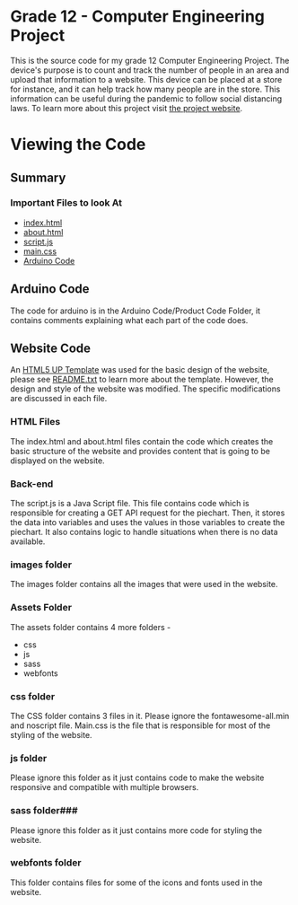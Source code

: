 # Grade 12 - Computer Engineering Project
This is the source code for my grade 12 Computer Engineering Project. 
The device's purpose is to count and track the number of people in an area and upload that information to a website.
This device can be placed at a store for instance, and it can help track how many people are in the store. This information can be useful during the pandemic to follow social distancing laws. To learn more about this project visit [the project website](https://devadhiraj.github.io/compengproject/).
# Viewing the Code

## Summary ##

### Important Files to look At
* [index.html](index.html)
* [about.html](about.html)
* [script.js](script.js)
* [main.css](assets/css/main.css)
* [Arduino Code](https://github.com/devAdhiraj/compengproject/blob/gh-pages/Arduino%20Code/Product_Code/Product_Code.ino)

## Arduino Code ##
The code for arduino is in the Arduino Code/Product Code Folder, it contains comments explaining what each part of the code does.

## Website Code ##
An [HTML5 UP Template](https://html5up.net/massively) was used for the basic design of the website, please see [README.txt](README.txt) to learn more about the template. However, the design and style of the website was modified. The specific modifications are discussed in each file.

### HTML Files ###
The index.html and about.html files contain the code which creates the basic structure of the website and provides content that is going to be displayed on the website.

### Back-end ###
The script.js is a Java Script file. This file contains code which is responsible for creating a GET API request for the piechart. Then, it stores the data into variables and uses the values in those variables to create the piechart. It also contains logic to handle situations when there is no data available.

### images folder ###
The images folder contains all the images that were used in the website.

### Assets Folder ###
The assets folder contains 4 more folders - 
* css
* js
* sass
* webfonts

### css folder ###
The CSS folder contains 3 files in it. Please ignore the fontawesome-all.min and noscript file.
Main.css is the file that is responsible for most of the styling of the website.

### js folder ###
Please ignore this folder as it just contains code to make the website responsive and compatible with multiple browsers.

### sass folder###
Please ignore this folder as it just contains more code for styling the website.

### webfonts folder ###
This folder contains files for some of the icons and fonts used in the website. 


